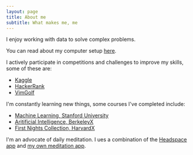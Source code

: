 ```yaml
---
layout: page
title: About me
subtitle: What makes me, me
---
```


I enjoy working with data to solve complex problems.

You can read about my computer setup [here](https://jyesawtellrickson.github.io/2017-01-14-My-Setup/).

I actively participate in competitions and challenges to improve my skills, some of these are:
- [Kaggle](https://www.kaggle.com/jyesawtellrickson)
- [HackerRank](https://www.hackerrank.com/jyesr)
- [VimGolf](https://www.vimgolf.com)

I'm constantly learning new things, some courses I've completed include:
- [Machine Learning, Stanford University](https://www.coursera.org/learn/machine-learning/home/welcome)
- [Aritificial Intelligence, BerkeleyX](https://courses.edx.org/courses/BerkeleyX/CS188x_1/1T2013/info)
- [First Nights Collection, HarvardX](https://courses.edx.org/courses/course-v1:HarvardX+MUS24.4x+1T2016/info)

I'm an advocate of daily meditation. I ues a combination of the [Headspace app](https://www.headspace.com/) and [my own meditation app](https://github.com/jyesawtellrickson/meditation-guru). 
